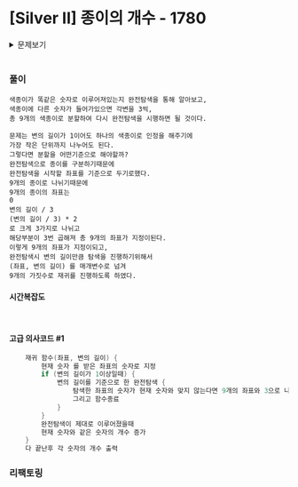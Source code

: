 # [Silver II] 종이의 개수 - 1780 

<details>
	<summary>문제보기</summary>

[문제 링크](https://www.acmicpc.net/problem/1780) 

### 성능 요약

메모리: 20704 KB, 시간: 384 ms

### 분류

분할 정복, 재귀

### 제출 일자

2023년 11월 25일 17:26:50

### 문제 설명

<p>N×N크기의 행렬로 표현되는 종이가 있다. 종이의 각 칸에는 -1, 0, 1 중 하나가 저장되어 있다. 우리는 이 행렬을 다음과 같은 규칙에 따라 적절한 크기로 자르려고 한다.</p>

<ol>
	<li>만약 종이가 모두 같은 수로 되어 있다면 이 종이를 그대로 사용한다.</li>
	<li>(1)이 아닌 경우에는 종이를 같은 크기의 종이 9개로 자르고, 각각의 잘린 종이에 대해서 (1)의 과정을 반복한다.</li>
</ol>

<p>이와 같이 종이를 잘랐을 때, -1로만 채워진 종이의 개수, 0으로만 채워진 종이의 개수, 1로만 채워진 종이의 개수를 구해내는 프로그램을 작성하시오.</p>

### 입력 

 <p>첫째 줄에 N(1 ≤ N ≤ 3<sup>7</sup>, N은 3<sup>k</sup> 꼴)이 주어진다. 다음 N개의 줄에는 N개의 정수로 행렬이 주어진다.</p>

### 출력 

 <p>첫째 줄에 -1로만 채워진 종이의 개수를, 둘째 줄에 0으로만 채워진 종이의 개수를, 셋째 줄에 1로만 채워진 종이의 개수를 출력한다.</p>

</details>

<br>

### 풀이

	색종이가 똑같은 숫자로 이루어져있는지 완전탐색을 통해 알아보고,   
	색종이에 다른 숫자가 들어가있으면 각변을 3씩,    
	총 9개의 색종이로 분할하여 다시 완전탐색을 시행하면 될 것이다.

	문제는 변의 길이가 1이어도 하나의 색종이로 인정을 해주기에   
	가장 작은 단위까지 나누어도 된다.   
	그렇다면 분할을 어떤기준으로 해야할까?   
	완전탐색으로 종이를 구분하기때문에   
	완전탐색을 시작할 좌표를 기준으로 두기로했다.
	9개의 종이로 나뉘기때문에   
	9개의 종이의 좌표는   
	0   
	변의 길이 / 3   
	(변의 길이 / 3) * 2   
	로 크게 3가지로 나뉘고   
	해당부분이 3번 곱해져 총 9개의 좌표가 지정이된다.   
	이렇게 9개의 좌표가 지정이되고,   
	완전탐색시 변의 길이만큼 탐색을 진행하기위해서   
	(좌표, 변의 길이) 를 매개변수로 넘겨   
	9개의 가짓수로 재귀를 진행하도록 하였다.
  

#### 시간복잡도

<br>

#### 고급 의사코드 #1

```c++
	재귀 함수(좌표, 변의 길이) {
		현재 숫자 를 받은 좌표의 숫자로 지정
		if (변의 길이가 1이상일때) {
			변의 길이를 기준으로 한 완전탐색 {
				탐색한 좌표의 숫자가 현재 숫자와 맞지 않는다면 9개의 좌표와 3으로 나눈 변의 길이를 매개변수로 재귀를 돌린다.
				그리고 함수종료
			}
		}
		완전탐색이 제대로 이루어졌을때
		현재 숫자와 같은 숫자의 개수 증가
	}
	다 끝난후 각 숫자의 개수 출력
```

### 리팩토링

```


```